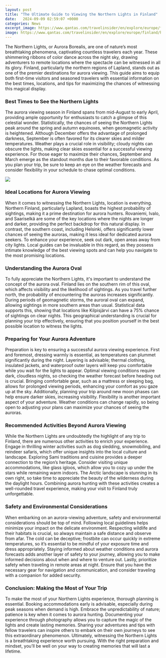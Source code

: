 ```yaml
---
layout: post
title: "The Ultimate Guide to Viewing the Northern Lights in Finland"
date:   2024-09-09 02:59:07 +0000
categories: News
excerpt_image: https://www.qantas.com/travelinsider/en/explore/europe/finland/how-to-experience-the-northern-lights-in-finland/_jcr_content/parsysTop/hero.img.1440.high.jpg/1536703779135.jpg
image: https://www.qantas.com/travelinsider/en/explore/europe/finland/how-to-experience-the-northern-lights-in-finland/_jcr_content/parsysTop/hero.img.1440.high.jpg/1536703779135.jpg
---
```


The Northern Lights, or Aurora Borealis, are one of nature’s most breathtaking phenomena, captivating countless travelers each year. These shimmering ribbons of color dance across the night sky, drawing adventurers to remote locations where the spectacle can be witnessed in all its glory. Finland, particularly the northern regions of Lapland, stands out as one of the premier destinations for aurora viewing. This guide aims to equip both first-time visitors and seasoned travelers with essential information on the best times, locations, and tips for maximizing the chances of witnessing this magical display.
### Best Times to See the Northern Lights
The aurora viewing season in Finland spans from mid-August to early April, providing ample opportunity for enthusiasts to catch a glimpse of this celestial wonder. Statistically, the chances of seeing the Northern Lights peak around the spring and autumn equinoxes, when geomagnetic activity is heightened. Although December offers the advantage of prolonged darkness, September is often favored for its clearer skies and milder temperatures. 
Weather plays a crucial role in visibility; cloudy nights can obscure the lights, making clear skies essential for a successful viewing experience. For those eager to maximize their chances, September and March emerge as the standout months due to their favorable conditions. As you plan your trip, be sure to keep an eye on the weather forecasts and consider flexibility in your schedule to chase optimal conditions.

![](https://www.qantas.com/travelinsider/en/explore/europe/finland/how-to-experience-the-northern-lights-in-finland/_jcr_content/parsysTop/hero.img.1440.high.jpg/1536703779135.jpg)
### Ideal Locations for Aurora Viewing
When it comes to witnessing the Northern Lights, location is everything. Northern Finland, particularly Lapland, boasts the highest probability of sightings, making it a prime destination for aurora hunters. Rovaniemi, Ivalo, and Saariselkä are some of the key locations where the nights are longer and darker, providing the perfect backdrop for this natural display. 
In contrast, the southern coast, including Helsinki, offers significantly lower chances of seeing the auroras, making it less ideal for dedicated aurora seekers. To enhance your experience, seek out dark, open areas away from city lights. Local guides can be invaluable in this regard, as they possess intimate knowledge of the best viewing spots and can help you navigate to the most promising locations. 
### Understanding the Aurora Oval
To fully appreciate the Northern Lights, it's important to understand the concept of the aurora oval. Finland lies on the southern rim of this oval, which affects visibility and the likelihood of sightings. As you travel further north, the probability of encountering the auroras increases significantly. During periods of geomagnetic storms, the auroral oval can expand, allowing sightings in more southern areas than usual.
Statistical data supports this, showing that locations like Kilpisjärvi can have a 75% chance of sightings on clear nights. This geographical understanding is crucial for planning your trip effectively, ensuring that you position yourself in the best possible location to witness the lights. 
### Preparing for Your Aurora Adventure
Preparation is key to ensuring a successful aurora viewing experience. First and foremost, dressing warmly is essential, as temperatures can plummet significantly during the night. Layering is advisable; thermal clothing, insulated jackets, and waterproof outer layers will keep you comfortable while you wait for the lights to appear.
Optimal viewing conditions require dark, cloudless nights, so checking the weather forecast before heading out is crucial. Bringing comfortable gear, such as a mattress or sleeping bag, allows for prolonged viewing periods, enhancing your comfort as you gaze up at the sky. Additionally, planning your trip around new moon phases can help ensure darker skies, increasing visibility. 
Flexibility is another important aspect of your adventure. Weather conditions can change rapidly, so being open to adjusting your plans can maximize your chances of seeing the auroras.
### Recommended Activities Beyond Aurora Viewing
While the Northern Lights are undoubtedly the highlight of any trip to Finland, there are numerous other activities to enrich your experience. Engage in thrilling winter activities such as dog sledding, snowmobiling, and reindeer safaris, which offer unique insights into the local culture and landscape.
Exploring Sami traditions and cuisine provides a deeper connection to the region’s heritage. Consider visiting unique accommodations, like glass igloos, which allow you to cozy up under the stars while remaining warm indoors. The Arctic landscape is stunning in its own right, so take time to appreciate the beauty of the wilderness during the daylight hours.
Combining aurora hunting with these activities creates a well-rounded travel experience, making your visit to Finland truly unforgettable.
### Safety and Environmental Considerations
When embarking on an aurora-viewing adventure, safety and environmental considerations should be top of mind. Following local guidelines helps minimize your impact on the delicate environment. Respecting wildlife and their habitats is crucial, so always maintain a safe distance and observe from afar.
The cold can be deceptive; frostbite can occur quickly in extreme temperatures, so it’s essential to be mindful of your exposure time and dress appropriately. Staying informed about weather conditions and aurora forecasts adds another layer of safety to your journey, allowing you to make informed decisions about when and where to venture out.
Lastly, prioritize safety when traveling in remote areas at night. Ensure that you have the necessary gear for navigation and communication, and consider traveling with a companion for added security.
### Conclusion: Making the Most of Your Trip
To make the most of your Northern Lights experience, thorough planning is essential. Booking accommodations early is advisable, especially during peak seasons when demand is high. Embrace the unpredictability of nature; patience is key when it comes to aurora hunting. 
Documenting your experience through photography allows you to capture the magic of the lights and create lasting memories. Sharing your adventures and tips with fellow travelers can inspire others to embark on their own journeys to see this extraordinary phenomenon.
Ultimately, witnessing the Northern Lights is a breathtaking experience worth pursuing. With the right preparation and mindset, you’ll be well on your way to creating memories that will last a lifetime.